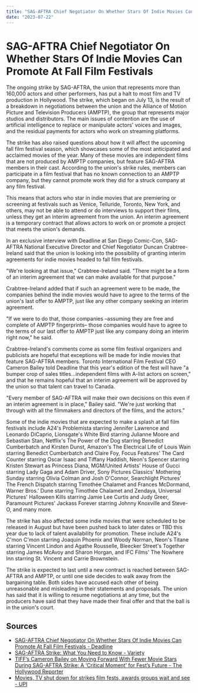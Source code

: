 ```yaml
---
title: "SAG-AFTRA Chief Negotiator On Whether Stars Of Indie Movies Can Promote At Fall Film Festivals"
date: "2023-07-22"
---
```


# SAG-AFTRA Chief Negotiator On Whether Stars Of Indie Movies Can Promote At Fall Film Festivals

The ongoing strike by SAG-AFTRA, the union that represents more than 160,000 actors and other performers, has put a halt to most film and TV production in Hollywood. The strike, which began on July 13, is the result of a breakdown in negotiations between the union and the Alliance of Motion Picture and Television Producers (AMPTP), the group that represents major studios and distributors. The main issues of contention are the use of artificial intelligence to replace or manipulate actors' voices and images, and the residual payments for actors who work on streaming platforms.

The strike has also raised questions about how it will affect the upcoming fall film festival season, which showcases some of the most anticipated and acclaimed movies of the year. Many of these movies are independent films that are not produced by AMPTP companies, but feature SAG-AFTRA members in their cast. According to the union's strike rules, members can participate in a film festival that has no known connection to an AMPTP company, but they cannot promote work they did for a struck company at any film festival.

This means that actors who star in indie movies that are premiering or screening at festivals such as Venice, Telluride, Toronto, New York, and others, may not be able to attend or do interviews to support their films, unless they get an interim agreement from the union. An interim agreement is a temporary contract that allows actors to work on or promote a project that meets the union's demands.

In an exclusive interview with Deadline at San Diego Comic-Con, SAG-AFTRA National Executive Director and Chief Negotiator Duncan Crabtree-Ireland said that the union is looking into the possibility of granting interim agreements for indie movies headed to fall film festivals.

"We're looking at that issue," Crabtree-Ireland said. "There might be a form of an interim agreement that we can make available for that purpose."

Crabtree-Ireland added that if such an agreement were to be made, the companies behind the indie movies would have to agree to the terms of the union's last offer to AMPTP, just like any other company seeking an interim agreement.

"If we were to do that, those companies –assuming they are free and complete of AMPTP fingerprints– those companies would have to agree to the terms of our last offer to AMPTP just like any company doing an interim right now," he said.

Crabtree-Ireland's comments come as some film festival organizers and publicists are hopeful that exceptions will be made for indie movies that feature SAG-AFTRA members. Toronto International Film Festival CEO Cameron Bailey told Deadline that this year's edition of the fest will have "a bumper crop of sales titles…independent films with A-list actors on screen," and that he remains hopeful that an interim agreement will be approved by the union so that talent can travel to Canada.

"Every member of SAG-AFTRA will make their own decisions on this even if an interim agreement is in place," Bailey said. "We're just working that through with all the filmmakers and directors of the films, and the actors."

Some of the indie movies that are expected to make a splash at fall film festivals include A24's Problemista starring Jennifer Lawrence and Leonardo DiCaprio, Lionsgate's White Bird starring Julianne Moore and Sebastian Stan, Netflix's The Power of the Dog starring Benedict Cumberbatch and Kirsten Dunst, Amazon's The Electrical Life of Louis Wain starring Benedict Cumberbatch and Claire Foy, Focus Features' The Card Counter starring Oscar Isaac and Tiffany Haddish, Neon's Spencer starring Kristen Stewart as Princess Diana, MGM/United Artists' House of Gucci starring Lady Gaga and Adam Driver, Sony Pictures Classics' Mothering Sunday starring Olivia Colman and Josh O'Connor, Searchlight Pictures' The French Dispatch starring Timothée Chalamet and Frances McDormand, Warner Bros.' Dune starring Timothée Chalamet and Zendaya, Universal Pictures' Halloween Kills starring Jamie Lee Curtis and Judy Greer, Paramount Pictures' Jackass Forever starring Johnny Knoxville and Steve-O, and many more.

The strike has also affected some indie movies that were scheduled to be released in August but have been pushed back to later dates or TBD this year due to lack of talent availability for promotion. These include A24's C'mon C'mon starring Joaquin Phoenix and Woody Norman, Neon's Titane starring Vincent Lindon and Agathe Rousselle, Bleecker Street's Together starring James McAvoy and Sharon Horgan, and IFC Films' The Nowhere Inn starring St. Vincent and Carrie Brownstein.

The strike is expected to last until a new contract is reached between SAG-AFTRA and AMPTP, or until one side decides to walk away from the bargaining table. Both sides have accused each other of being unreasonable and misleading in their statements and proposals. The union has said that it is willing to resume negotiations at any time, but the producers have said that they have made their final offer and that the ball is in the union's court.

## Sources

- [SAG-AFTRA Chief Negotiator On Whether Stars Of Indie Movies Can Promote At Fall Film Festivals - Deadline](https://deadline.com/2023/07/actors-strike-tiff-venice-festivals-stars-indie-movies-comic-con-1235445536/)
- [SAG-AFTRA Strike: What You Need to Know - Variety](https://variety.com/2023/film/news/sag-aftra-strike-what-you-need-to-know-1235674567/)
- [TIFF’s Cameron Bailey on Moving Forward With Fewer Movie Stars During SAG-AFTRA Strike: A ‘Critical Moment’ for Fest’s Future - The Hollywood Reporter](https://www.hollywoodreporter.com/movies/movie-news/tiff-cameron-bailey-festival-fewer-stars-critical-moment-1235677248/)
- [Movies, TV shut down for strikes film fests, awards groups wait and see - UPI](https://www.upi.com/Entertainment_News/2023/07/19/movies-tv-strikes-fests-awards/4961689708988/)
